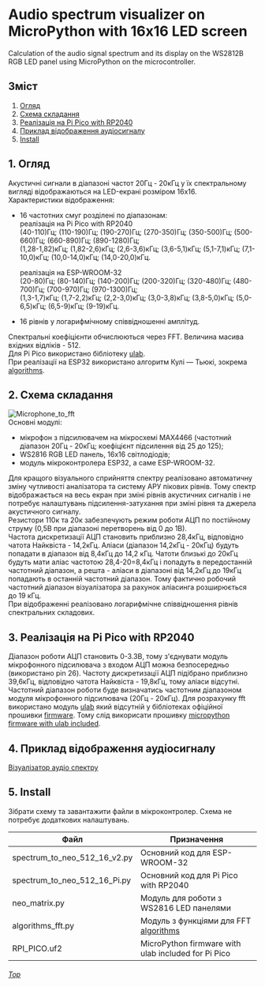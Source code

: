 # Audio spectrum visualizer on MicroPython with 16x16 LED screen
Calculation of the audio signal spectrum and its display on the WS2812B RGB LED panel using MicroPython on the microcontroller.

## Зміст  

1. [Огляд](./README.md#1-огляд)
2. [Схема складання](./README.md#2-Схема-складання)
3. [Реалізація на Pi Pico with RP2040](./README.md#3-Реалізація-на-Pi-Pico-with-RP2040)
4. [Приклад відображення аудіосигналу](./README.md#4-Приклад-відображення-аудіосигналу)
5. [Install](./README.md#5-install)
   
## 1. Огляд

Акустичні сигнали в діапазоні частот 20Гц - 20кГц у їх спектральному вигляді відображаються на LED-екрані розміром 16х16.  
Характеристики відображення:
 - 16 частотних смуг розділені по діапазонам:  
    реалізація на Pi Pico with RP2040  
    (40-110)Гц; (110-190)Гц; (190-270)Гц; (270-350)Гц; (350-500)Гц; (500-660)Гц; (660-890)Гц; (890-1280)Гц;  
    (1,28-1,82)кГц; (1,82-2,6)кГц; (2,6-3,6)кГц; (3,6-5,1)кГц; (5,1-7,1)кГц; (7,1-10,0)кГц; (10,0-14,0)кГц; (14,0-20,0)кГц.  
  
   реалізація на ESP-WROOM-32  
    (20-80)Гц; (80-140)Гц; (140-200)Гц; (200-320)Гц; (320-480)Гц; (480-700)Гц; (700-970)Гц; (970-1300)Гц;  
    (1,3-1,7)кГц; (1,7-2,2)кГц; (2,2-3,0)кГц; (3,0-3,8)кГц; (3,8-5,0)кГц; (5,0-6,5)кГц; (6,5-9)кГц; (9-19)кГц.
   
 - 16 рівнів у логарифмічному співвідношенні амплітуд.
 
Спектральні коефіцієнти обчислюються через FFT. Величина масива вхідних відліків - 512.  
Для Pi Pico використано бібліотеку [ulab](https://github.com/v923z/micropython-ulab).  
При реалізації на ESP32 використано алгоритм Кулі — Тьюкі, зокрема [algorithms](https://github.com/peterhinch/micropython-fourier). 

## 2. Схема складання  

![Microphone_to_fft](https://github.com/Alex-Teteria/Audio-spectrum-analyzer-on-ESP32-with-16x16-LED-screen/assets/94607514/c6ebc0d4-dcde-469f-9ded-90e17a0b98d9)  
Основні модулі:
- мікрофон з підсилювачем на мікросхемі MAX4466 (частотний діапазон 20Гц - 20кГц; коефіцієнт підсилення від 25 до 125);
- WS2816 RGB LED панель, 16х16 світлодіодів;
- модуль мікроконтролера ESP32, а саме ESP-WROOM-32.
 
Для кращого візуального сприйняття спектру реалізовано автоматичну зміну чутливості аналізатора та систему АРУ пікових рівнів. Тому спектр відображається на весь екран при зміні рівнів акустичних сигналів і не потребує налаштувань підсилення-затухання при зміні рівня та джерела акустичного сигналу.  
Резистори 110к та 20к забезпечують режим роботи АЦП по постійному струму (0,5В при діапазоні перетворень від 0 до 1В).  
Частота дискретизації АЦП становить приблизно 28,4кГц, відповідно чатота Найквіста - 14,2кГц. Аліаси (діапазон 14,2кГц - 20кГц) будуть попадати в діапазон від 8,4кГц до 14,2 кГц. Чатоти близькі до 20кГц будуть мати аліас частотою 28,4-20=8,4кГц і попадуть в передостанній частотний діапазон, а решта - аліаси в діапазоні від 14,2кГц до 19кГц попадають в останній частотний діапазон. Тому фактично робочий частотний діапазон візуалізатора за рахунок аліасинга розширюється до 19 кГц.  
При відображенні реалізовано логарифмічне співвідношення рівнів спектральних складових.

## 3. Реалізація на Pi Pico with RP2040  

Діапазон роботи АЦП становить 0-3.3В, тому з'єднувати модуль мікрофонного підсилювача з входом АЦП можна безпосередньо (використано pin 26). Частоту дискретизації АЦП підібрано приблизно 39,6кГц, відповідно чатота Найквіста - 19,8кГц, тому аліаси відсутні. Частотний діапазон роботи буде визначатись частотним діапазоном модуля мікрофонного підсилювача (20Гц - 20кГц). Для розрахунку fft використано модуль [ulab](https://github.com/v923z/micropython-ulab) який відсутній у бібліотеках офіційної прошивки [firmware](https://micropython.org/download/RPI_PICO/). Тому слід викорисати прошивку [micropython firmware with ulab included](https://github.com/v923z/micropython-builder).

## 4. Приклад відображення аудіосигналу  

[Візуалізатор аудіо спектру](https://www.youtube.com/watch?v=adPKXyhDuic)  

## 5. Install

Зібрати схему та завантажити файли в мікроконтролер. Схема не потребує додаткових налаштувань.  

| Файл | Призначення |
| --- | --- |
| spectrum_to_neo_512_16_v2.py | Основний код для ESP-WROOM-32 |
| spectrum_to_neo_512_16_Pi.py | Основний код для Pi Pico with RP2040 |
| neo_matrix.py | Модуль для роботи з WS2816 LED панелями |
| algorithms_fft.py | Модуль з функціями для FFT [algorithms](https://github.com/peterhinch/micropython-fourier)  |
| RPI_PICO.uf2 | MicroPython firmware with ulab included for Pi Pico |

###### [Top](./README.md#зміст)  




